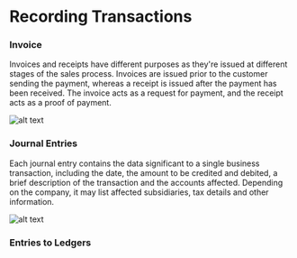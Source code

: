 # Recording Transactions
### Invoice

Invoices and receipts have different purposes as they're issued at different stages of the sales process. Invoices are issued prior to the customer sending the payment, whereas a receipt is issued after the payment has been received. The invoice acts as a request for payment, and the receipt acts as a proof of payment.

![alt text](https://quickbooks.intuit.com/oidam/intuit/sbseg/en_us/Blog/Graphic/quickbooks_editorial7_graphic4.png)

### Journal Entries

Each journal entry contains the data significant to a single business transaction, including the date, the amount to be credited and debited, a brief description of the transaction and the accounts affected. Depending on the company, it may list affected subsidiaries, tax details and other information.

![alt text](https://fundsnetservices.com/wp-content/uploads/journal-entry-examples.png)

### Entries to Ledgers